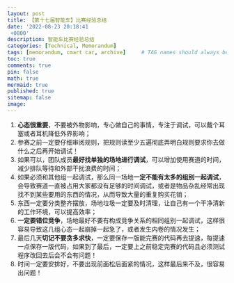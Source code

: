 ```yaml
---
layout: post
title: 【第十七届智能车】比赛经验总结
date: '2022-08-23 20:18:41
 +0800'
description: 智能车比赛经验总结
categories: [Technical, Memorandum]
tags: [memorandum, cmart car, archive]     # TAG names should always be lowercaseo
toc: true
comments: true
pin: false
math: true
mermaid: true
published: true
sitemap: false
image: 
---
```

1. **心态很重要**，不要被外物影响，专心做自己的事情，专注于调试，可以戴个耳塞或者耳机降低外界影响；
2. 参赛之前一定要仔细审阅规则，把规则读至少五遍彻底弄明白规则要求你去做什么之后再开始调试！
3. 如果可以，团队成员**最好找单独的场地进行调试**，可以增加使用赛道的时间，减少排队等待和外部干扰浪费的时间；
4. 如果必须和其他组一起调试，那么同一场地**一定不能有太多的组别一起调试**，会导致赛道一直被占用大家都没有足够的时间调试，或者是物品杂乱经常出现找不到某些要用的东西的情况，从而导致大量的重复购买花销；
5. 东西一定要分类整齐摆放，场地垃圾一定要及时清理，让自己有一个干净清新的工作环境，可以提高效率；
6. **一定要错位竞争**，场地最好不要有构成竞争关系的相同组别一起调试，这样很容易导致这几组心态一起崩掉一起急了，或者发生内卷的情况发生；
7. 最后几天**切记不要贪多求快**，一定要保存一版能完赛的代码再去提速，每提速一点保存一版代码，如果到了最后，一定要上之前稳定完赛的代码且必须测试程序改回去后会不会有问题！
8. 时间一定要安排好，不要出现前面松后面紧的情况，这样最后来不及，很容易出问题！